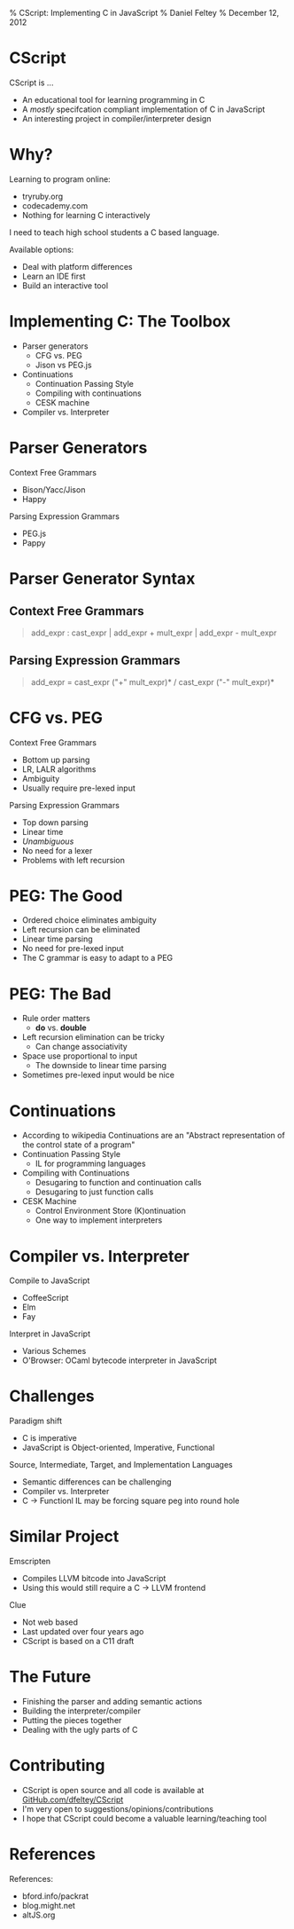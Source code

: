 % CScript: Implementing C in JavaScript
% Daniel Feltey
% December 12, 2012

# CScript

CScript is ...

- An educational tool for learning programming in C
- A *mostly* specifcation compliant implementation of C in JavaScript
- An interesting project in compiler/interpreter design


# Why?

Learning to program online:

- tryruby.org
- codecademy.com
- Nothing for learning C interactively

I need to teach high school students a C based language. 

Available options:

- Deal with platform differences
- Learn an IDE first
- Build an interactive tool

# Implementing C: The Toolbox

- Parser generators
    - CFG vs. PEG
    - Jison vs PEG.js
- Continuations
    - Continuation Passing Style
    - Compiling with continuations
    - CESK machine
- Compiler vs. Interpreter 

# Parser Generators

Context Free Grammars

- Bison/Yacc/Jison
- Happy

Parsing Expression Grammars

- PEG.js
- Pappy

# Parser Generator Syntax

Context Free Grammars
-
> add_expr 
>    : cast_expr
>    | add_expr + mult_expr
>    | add_expr - mult_expr

Parsing Expression Grammars
-
> add_expr
>    = cast_expr ("+" mult_expr)*
>    / cast_expr ("-" mult_expr)*


# CFG vs. PEG

Context Free Grammars

- Bottom up parsing
- LR, LALR algorithms
- Ambiguity
- Usually require pre-lexed input

Parsing Expression Grammars

- Top down parsing
- Linear time
- _Unambiguous_ 
- No need for a lexer
- Problems with left recursion

# PEG: The Good 

- Ordered choice eliminates ambiguity
- Left recursion can be eliminated
- Linear time parsing
- No need for pre-lexed input
- The C grammar is easy to adapt to a PEG

# PEG: The Bad

- Rule order matters
    - __do__ vs. __double__
- Left recursion elimination can be tricky
    - Can change associativity
- Space use proportional to input
    - The downside to linear time parsing
- Sometimes pre-lexed input would be nice



# Continuations

- According to wikipedia Continuations are an "Abstract representation of the control state of a program"
- Continuation Passing Style
    - IL for programming languages
- Compiling with Continuations
    - Desugaring to function and continuation calls
    - Desugaring to just function calls
- CESK Machine
    - Control Environment Store (K)ontinuation
    - One way to implement interpreters

# Compiler vs. Interpreter

Compile to JavaScript

- CoffeeScript
- Elm
- Fay

Interpret in JavaScript

- Various Schemes
- O'Browser: OCaml bytecode interpreter in JavaScript


# Challenges

Paradigm shift

- C is imperative
- JavaScript is Object-oriented, Imperative, Functional

Source, Intermediate, Target, and Implementation Languages

- Semantic differences can be challenging
- Compiler vs. Interpreter
- C -> Functionl IL may be forcing square peg into round hole

# Similar Project

Emscripten

- Compiles LLVM bitcode into JavaScript
- Using this would still require a C -> LLVM frontend


Clue

- Not web based
- Last updated over four years ago
- CScript is based on a C11 draft



# The Future

- Finishing the parser and adding semantic actions
- Building the interpreter/compiler
- Putting the pieces together
- Dealing with the ugly parts of C

# Contributing

[GH]: https://github.com/dfeltey/CScript "GitHub.com/dfeltey/CScript"

- CScript is open source and all code is available at [GitHub.com/dfeltey/CScript][GH]
- I'm very open to suggestions/opinions/contributions
- I hope that CScript could become a valuable learning/teaching tool


# References

References:

- bford.info/packrat
- blog.might.net
- altJS.org










